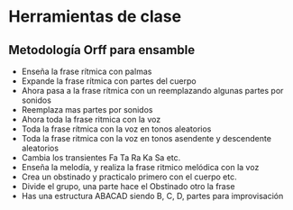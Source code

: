 # Herramientas de clase

## Metodología Orff para ensamble

- Enseña la frase rítmica con palmas
- Expande la frase rítmica con partes del cuerpo
- Ahora pasa a la frase rítmica con un reemplazando algunas partes por sonidos
- Reemplaza mas partes por sonidos
- Ahora toda la frase ritmica con la voz
- Toda la frase rítmica con la voz en tonos aleatorios
- Toda la frase ritmica con la voz en tonos asendente y descendente aleatorios
- Cambia los transientes Fa Ta Ra Ka Sa etc.
- Enseña la melodía, y realiza la frase ritmico melódica con la voz
- Crea un obstinado y practicalo primero con el cuerpo etc.
- Divide el grupo, una parte hace el Obstinado otro la frase
- Has una estructura ABACAD  siendo B, C, D, partes para improvisación

